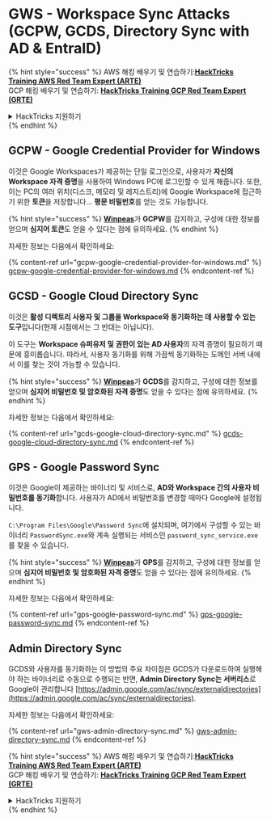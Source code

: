 # GWS - Workspace Sync Attacks (GCPW, GCDS, Directory Sync with AD & EntraID)

{% hint style="success" %}
AWS 해킹 배우기 및 연습하기:<img src="../../../.gitbook/assets/image (1).png" alt="" data-size="line">[**HackTricks Training AWS Red Team Expert (ARTE)**](https://training.hacktricks.xyz/courses/arte)<img src="../../../.gitbook/assets/image (1).png" alt="" data-size="line">\
GCP 해킹 배우기 및 연습하기: <img src="../../../.gitbook/assets/image (2).png" alt="" data-size="line">[**HackTricks Training GCP Red Team Expert (GRTE)**<img src="../../../.gitbook/assets/image (2).png" alt="" data-size="line">](https://training.hacktricks.xyz/courses/grte)

<details>

<summary>HackTricks 지원하기</summary>

* [**구독 계획**](https://github.com/sponsors/carlospolop) 확인하기!
* **💬 [**Discord 그룹**](https://discord.gg/hRep4RUj7f) 또는 [**텔레그램 그룹**](https://t.me/peass)에 참여하거나 **Twitter** 🐦 [**@hacktricks\_live**](https://twitter.com/hacktricks\_live)**를 팔로우하세요.**
* **[**HackTricks**](https://github.com/carlospolop/hacktricks) 및 [**HackTricks Cloud**](https://github.com/carlospolop/hacktricks-cloud) 깃허브 리포에 PR을 제출하여 해킹 팁을 공유하세요.**

</details>
{% endhint %}

## GCPW - Google Credential Provider for Windows

이것은 Google Workspaces가 제공하는 단일 로그인으로, 사용자가 **자신의 Workspace 자격 증명**을 사용하여 Windows PC에 로그인할 수 있게 해줍니다. 또한, 이는 PC의 여러 위치(디스크, 메모리 및 레지스트리)에 Google Workspace에 접근하기 위한 **토큰**을 저장합니다... **평문 비밀번호**를 얻는 것도 가능합니다.

{% hint style="success" %}
[**Winpeas**](https://github.com/peass-ng/PEASS-ng/tree/master/winPEAS/winPEASexe)가 **GCPW**를 감지하고, 구성에 대한 정보를 얻으며 **심지어 토큰**도 얻을 수 있다는 점에 유의하세요.
{% endhint %}

자세한 정보는 다음에서 확인하세요:

{% content-ref url="gcpw-google-credential-provider-for-windows.md" %}
[gcpw-google-credential-provider-for-windows.md](gcpw-google-credential-provider-for-windows.md)
{% endcontent-ref %}

## GCSD - Google Cloud Directory Sync

이것은 **활성 디렉토리 사용자 및 그룹을 Workspace와 동기화하는 데 사용할 수 있는 도구**입니다(현재 시점에서는 그 반대는 아닙니다).

이 도구는 **Workspace 슈퍼유저 및 권한이 있는 AD 사용자**의 자격 증명이 필요하기 때문에 흥미롭습니다. 따라서, 사용자 동기화를 위해 가끔씩 동기화하는 도메인 서버 내에서 이를 찾는 것이 가능할 수 있습니다.

{% hint style="success" %}
[**Winpeas**](https://github.com/peass-ng/PEASS-ng/tree/master/winPEAS/winPEASexe)가 **GCDS**를 감지하고, 구성에 대한 정보를 얻으며 **심지어 비밀번호 및 암호화된 자격 증명**도 얻을 수 있다는 점에 유의하세요.
{% endhint %}

자세한 정보는 다음에서 확인하세요:

{% content-ref url="gcds-google-cloud-directory-sync.md" %}
[gcds-google-cloud-directory-sync.md](gcds-google-cloud-directory-sync.md)
{% endcontent-ref %}

## GPS - Google Password Sync

이것은 Google이 제공하는 바이너리 및 서비스로, **AD와 Workspace 간의 사용자 비밀번호를 동기화**합니다. 사용자가 AD에서 비밀번호를 변경할 때마다 Google에 설정됩니다.

`C:\Program Files\Google\Password Sync`에 설치되며, 여기에서 구성할 수 있는 바이너리 `PasswordSync.exe`와 계속 실행되는 서비스인 `password_sync_service.exe`를 찾을 수 있습니다.

{% hint style="success" %}
[**Winpeas**](https://github.com/peass-ng/PEASS-ng/tree/master/winPEAS/winPEASexe)가 **GPS**를 감지하고, 구성에 대한 정보를 얻으며 **심지어 비밀번호 및 암호화된 자격 증명**도 얻을 수 있다는 점에 유의하세요.
{% endhint %}

자세한 정보는 다음에서 확인하세요:

{% content-ref url="gps-google-password-sync.md" %}
[gps-google-password-sync.md](gps-google-password-sync.md)
{% endcontent-ref %}

## Admin Directory Sync

GCDS와 사용자를 동기화하는 이 방법의 주요 차이점은 GCDS가 다운로드하여 실행해야 하는 바이너리로 수동으로 수행되는 반면, **Admin Directory Sync는 서버리스**로 Google이 관리합니다 [https://admin.google.com/ac/sync/externaldirectories](https://admin.google.com/ac/sync/externaldirectories).

자세한 정보는 다음에서 확인하세요:

{% content-ref url="gws-admin-directory-sync.md" %}
[gws-admin-directory-sync.md](gws-admin-directory-sync.md)
{% endcontent-ref %}

{% hint style="success" %}
AWS 해킹 배우기 및 연습하기:<img src="../../../.gitbook/assets/image (1).png" alt="" data-size="line">[**HackTricks Training AWS Red Team Expert (ARTE)**](https://training.hacktricks.xyz/courses/arte)<img src="../../../.gitbook/assets/image (1).png" alt="" data-size="line">\
GCP 해킹 배우기 및 연습하기: <img src="../../../.gitbook/assets/image (2).png" alt="" data-size="line">[**HackTricks Training GCP Red Team Expert (GRTE)**<img src="../../../.gitbook/assets/image (2).png" alt="" data-size="line">](https://training.hacktricks.xyz/courses/grte)

<details>

<summary>HackTricks 지원하기</summary>

* [**구독 계획**](https://github.com/sponsors/carlospolop) 확인하기!
* **💬 [**Discord 그룹**](https://discord.gg/hRep4RUj7f) 또는 [**텔레그램 그룹**](https://t.me/peass)에 참여하거나 **Twitter** 🐦 [**@hacktricks\_live**](https://twitter.com/hacktricks\_live)**를 팔로우하세요.**
* **[**HackTricks**](https://github.com/carlospolop/hacktricks) 및 [**HackTricks Cloud**](https://github.com/carlospolop/hacktricks-cloud) 깃허브 리포에 PR을 제출하여 해킹 팁을 공유하세요.**

</details>
{% endhint %}
